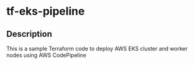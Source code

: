 # tf-eks-pipeline

## Description

This is a sample Terraform code to deploy AWS EKS cluster and worker nodes using AWS CodePipeline
